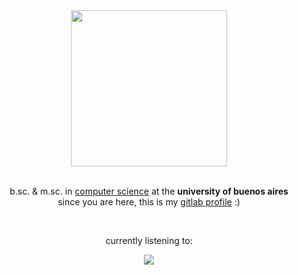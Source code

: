 <div align="center">
<img src="https://c.tenor.com/AV0aXNyLmlsAAAAC/neon-genesis-evangelion-misato-katsuragi.gif" height="250px">
<br><br>
<p>b.sc. & m.sc. in <a href="https://computacion.dc.uba.ar/plan-de-estudios-2023/">computer science</a> at the <b>university of buenos aires</b><br>
since you are here, this is my <a href="https://gitlab.com/valn">gitlab profile</a> :)</p>
<br>
<p>currently listening to:</p>
<img src="https://lastfm-recently-played.vercel.app/api?user=valnssh&bg_color=0d1117&border_radius=5&header_style=none&count=1&footer_style=none&width=500">
</div>
